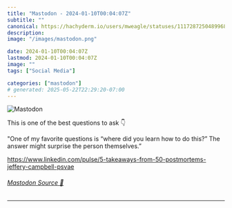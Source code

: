 ```yaml
---
title: "Mastodon - 2024-01-10T00:04:07Z"
subtitle: ""
canonical: https://hachyderm.io/users/mweagle/statuses/111728725048996816
description:
image: "/images/mastodon.png"

date: 2024-01-10T00:04:07Z
lastmod: 2024-01-10T00:04:07Z
image: ""
tags: ["Social Media"]

categories: ["mastodon"]
# generated: 2025-05-22T22:29:20-07:00
---
```

![Mastodon](/images/mastodon.png)

<p>This is one of the best questions to ask 👇</p><p>&quot;One of my favorite questions is “where did you learn how to do this?” The answer might surprise the person themselves.”</p><p><a href="https://www.linkedin.com/pulse/5-takeaways-from-50-postmortems-jeffery-campbell-psvae" target="_blank" rel="nofollow noopener noreferrer" translate="no"><span class="invisible">https://www.</span><span class="ellipsis">linkedin.com/pulse/5-takeaways</span><span class="invisible">-from-50-postmortems-jeffery-campbell-psvae</span></a></p>


###### [Mastodon Source 🐘](https://hachyderm.io/@mweagle/111728725048996816)

___
